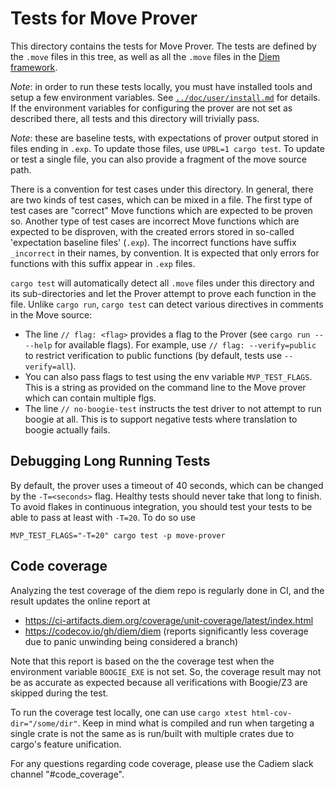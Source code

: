 # Tests for Move Prover

This directory contains the tests for Move Prover. The tests are defined by the `.move` files in this tree,
as well as all the `.move` files in the [Diem framework](../../stdlib).

*Note*: in order to run these tests locally, you must have installed tools and setup a few environment variables.
See [`../doc/user/install.md`](../doc/user/install.md) for details. If the environment variables for
configuring the prover are not set as described there, all tests and this directory will trivially pass.

*Note*: these are baseline tests, with expectations of prover output stored in files ending in `.exp`. To update
those files, use `UPBL=1 cargo test`. To update or test a single file, you can also provide a fragment of the move
source path.

There is a convention for test cases under this directory. In general, there are two kinds of test cases, which can be
mixed in a file. The first type of test cases are "correct" Move functions which are expected to be proven so.
Another type of test cases are incorrect Move functions which are expected to be disproven, with the created errors
stored in so-called 'expectation baseline files' (`.exp`). The incorrect functions have suffix `_incorrect` in
their names, by convention. It is expected that only errors for functions with this suffix appear in `.exp` files.

`cargo test` will automatically detect all `.move` files under this directory and its sub-directories and let the Prover
attempt to prove each function in the file. Unlike `cargo run`, `cargo test` can detect various directives
in comments in the Move source:

- The line `// flag: <flag>` provides a flag to the Prover (see `cargo run -- --help` for  available flags). For
  example, use  `// flag: --verify=public` to restrict verification to public functions (by default, tests use
  `--verify=all`).
- You can also pass flags to test using the env variable `MVP_TEST_FLAGS`. This is a string as provided on
  the command line to the Move prover which can contain multiple flgs.
- The line `// no-boogie-test` instructs the test driver to not attempt to run boogie at all. This is to support
  negative tests where translation to boogie actually fails.


## Debugging Long Running Tests

By default, the prover uses a timeout of 40 seconds, which can be changed by the `-T=<seconds>` flag. Healthy tests
should never take that long to finish. To avoid flakes in continuous integration, you should test your tests to
be able to pass at least with `-T=20`. To do so use

```shell script
MVP_TEST_FLAGS="-T=20" cargo test -p move-prover
```

## Code coverage

Analyzing the test coverage of the diem repo is regularly done in CI, and the result updates the online report at
* https://ci-artifacts.diem.org/coverage/unit-coverage/latest/index.html
* https://codecov.io/gh/diem/diem (reports significantly less coverage due to panic unwinding being considered a branch)

Note that this report is based on the the coverage test when the environment variable `BOOGIE_EXE` is not set.
So, the coverage result may not be as accurate as expected because all verifications with Boogie/Z3 are skipped
during the test.

To run the coverage test locally, one can use `cargo xtest html-cov-dir="/some/dir"`.   Keep in mind what is compiled and run when
targeting a single crate is not the same as is run/built with multiple crates due to cargo's feature unification.

For any questions regarding code coverage, please use the Cadiem slack channel "#code_coverage".

